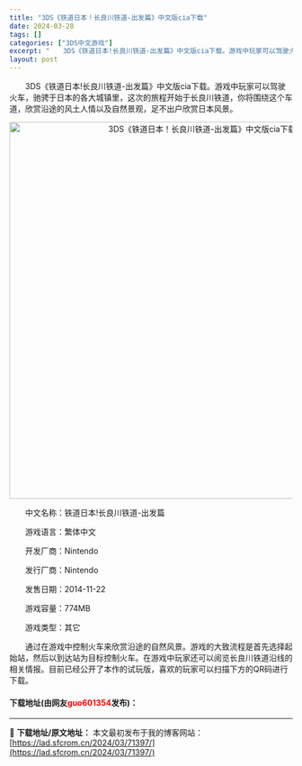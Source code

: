 ```yaml
---
title: "3DS《铁道日本！长良川铁道-出发篇》中文版cia下载"
date: 2024-03-28
tags: []
categories: ["3DS中文游戏"]
excerpt: "　　3DS《铁道日本!长良川铁道-出发篇》中文版cia下载。游戏中玩家可以驾驶火车，驰骋于日本的各大城镇里，这次的旅程开始于长良川铁道，你将围绕这个车道，欣赏沿途的风土人情以及自然景观，足不出户欣赏日本风景。 　　中文名称：铁道日本!长良川铁道-出发篇 　　游戏语言：繁体中文 　　开发厂商：Nint&hellip;"
layout: post
---
```


 <p>　　3DS《铁道日本!长良川铁道-出发篇》中文版cia下载。游戏中玩家可以驾驶火车，驰骋于日本的各大城镇里，这次的旅程开始于长良川铁道，你将围绕这个车道，欣赏沿途的风土人情以及自然景观，足不出户欣赏日本风景。</p> <p align="center"><img align="" border="0" src="https://lad.sfcrom.cn/wp-content/uploads/2024/03/20240328_660548eb06d03.png" width="670" alt="3DS《铁道日本！长良川铁道-出发篇》中文版cia下载" /></p> <p>　　中文名称：铁道日本!长良川铁道-出发篇</p> <p>　　游戏语言：繁体中文</p> <p>　　开发厂商：Nintendo</p> <p>　　发行厂商：Nintendo</p> <p>　　发售日期：2014-11-22</p> <p>　　游戏容量：774MB</p> <p>　　游戏类型：其它</p> <p>　　通过在游戏中控制火车来欣赏沿途的自然风景。游戏的大致流程是首先选择起始站，然后以到达站为目标控制火车。在游戏中玩家还可以阅览长良川铁道沿线的相关情报。目前已经公开了本作的试玩版，喜欢的玩家可以扫描下方的QR码进行下载。</p> <p><h4>下载地址(由网友<font color="red">guo601354</font>发布)：</h4></p> 

---
📖 **下载地址/原文地址：** 本文最初发布于我的博客网站：[https://lad.sfcrom.cn/2024/03/71397/](https://lad.sfcrom.cn/2024/03/71397/)
